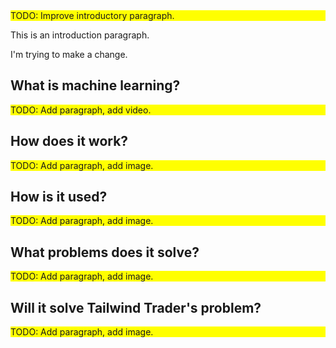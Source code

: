 <div style="background:yellow;">TODO: Improve introductory paragraph.</div>

This is an introduction paragraph.

I'm trying to make a change.

## What is machine learning?

<div style="background:yellow;">TODO: Add paragraph, add video.</div>

## How does it work?

<div style="background:yellow;">TODO: Add paragraph, add image.</div>

## How is it used?

<div style="background:yellow;">TODO: Add paragraph, add image.</div>

## What problems does it solve?

<div style="background:yellow;">TODO: Add paragraph, add image.</div>

## Will it solve Tailwind Trader's problem?

<div style="background:yellow;">TODO: Add paragraph, add image.</div>

